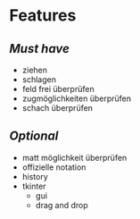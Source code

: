 # **Features**
## _Must have_
- ziehen
- schlagen
- feld frei überprüfen
- zugmöglichkeiten überprüfen
- schach überprüfen

## *Optional*
- matt möglichkeit überprüfen
- offizielle notation
- history
- tkinter
  - gui
  - drag and drop
